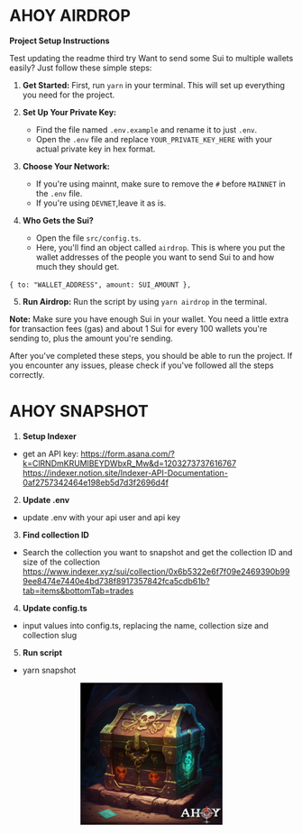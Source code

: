 # AHOY AIRDROP

**Project Setup Instructions**

Test updating the readme third try 
Want to send some Sui to multiple wallets easily? Just follow these simple steps:

1. **Get Started:** First, run `yarn` in your terminal. This will set up everything you need for the project.

2. **Set Up Your Private Key:**

   - Find the file named `.env.example` and rename it to just `.env`.
   - Open the `.env` file and replace `YOUR_PRIVATE_KEY_HERE` with your actual private key in hex format.

3. **Choose Your Network:**

   - If you're using mainnt, make sure to remove the `#` before `MAINNET` in the `.env` file.
   - If you're using `DEVNET`,leave it as is.

4. **Who Gets the Sui?**
   - Open the file `src/config.ts`.
   - Here, you'll find an object called `airdrop`. This is where you put the wallet addresses of the people you want to send Sui to and how much they should get.

`{
    to: "WALLET_ADDRESS",
    amount: SUI_AMOUNT
  },
 `

5. **Run Airdrop:** Run the script by using `yarn airdrop` in the terminal.

**Note:** Make sure you have enough Sui in your wallet. You need a little extra for transaction fees (gas) and about 1 Sui for every 100 wallets you're sending to, plus the amount you're sending.

After you've completed these steps, you should be able to run the project. If you encounter any issues, please check if you've followed all the steps correctly.

# AHOY SNAPSHOT

1. **Setup Indexer**
- get an API key: https://form.asana.com/?k=ClRNDmKRUMlBEYDWbxR_Mw&d=1203273737616767
https://indexer.notion.site/Indexer-API-Documentation-0af2757342464e198eb5d7d3f2696d4f 


2. **Update .env**
- update .env with your api user and api key

3. **Find collection ID**
- Search the collection you want to snapshot and get the collection ID and size of the collection
https://www.indexer.xyz/sui/collection/0x6b5322e6f7f09e2469390b999ee8474e7440e4bd738f8917357842fca5cdb61b?tab=items&bottomTab=trades

4. **Update config.ts**
- input values into config.ts, replacing the name, collection size and collection slug

5. **Run script**
- yarn snapshot

<div style="text-align: center;">
    <img src="/src/assets/chest.jpeg" width="50%" height="auto">
</div>
